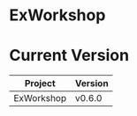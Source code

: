 # ExWorkshop

# Current Version
| Project    | Version |
|------------|---------|
| ExWorkshop | v0.6.0  |
